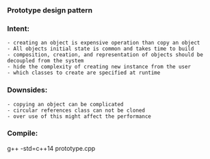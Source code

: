 ### Prototype design pattern
### Intent:
    - creating an object is expensive operation than copy an object
    - All objects initial state is common and takes time to build
    - composition, creation, and representation of objects should be decoupled from the system
    - hide the complexity of creating new instance from the user
    - which classes to create are specified at runtime

### Downsides:
    - copying an object can be complicated
    - circular references class can not be cloned
    - over use of this might affect the performance

### Compile:
g++ -std=c++14 prototype.cpp
